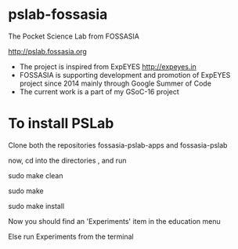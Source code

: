 # pslab-fossasia

The Pocket Science Lab from FOSSASIA


<http://pslab.fossasia.org>

* The project is inspired from ExpEYES  http://expeyes.in
* FOSSASIA is supporting development and promotion of ExpEYES project since 2014 mainly through Google Summer of Code
* The current work is a part of my GSoC-16 project


To install PSLab
=================
Clone both  the repositories fossasia-pslab-apps and fossasia-pslab


now, cd into the directories , and run

sudo make clean

sudo make 

sudo make install


Now you should find an 'Experiments' item in the education menu

Else run Experiments from the terminal
